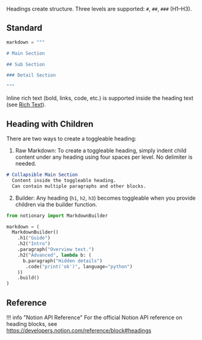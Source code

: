 Headings create structure. Three levels are supported: `#`, `##`, `###` (H1–H3).

## Standard

```python
markdown = """

# Main Section

## Sub Section

### Detail Section

"""
```

Inline rich text (bold, links, code, etc.) is supported inside the heading text (see [Rich Text](./rich_text.md)).

## Heading with Children

There are two ways to create a toggleable heading:

1) Raw Markdown: To create a toggleable heading, simply indent child content under any heading using four spaces per level. No delimiter is needed.

```markdown
# Collapsible Main Section
  Content inside the toggleable heading.
  Can contain multiple paragraphs and other blocks.
```

2) Builder: Any heading (`h1`, `h2`, `h3`) becomes toggleable when you provide children via the builder function.

```python
from notionary import MarkdownBuilder

markdown = (
  MarkdownBuilder()
    .h1("Guide")
    .h2("Intro")
    .paragraph("Overview text.")
    .h2("Advanced", lambda b: (
      b.paragraph("Hidden details")
       .code("print('ok')", language="python")
    ))
    .build()
)
```

## Reference

!!! info "Notion API Reference"
    For the official Notion API reference on heading blocks, see <a href="https://developers.notion.com/reference/block#headings" target="_blank">https://developers.notion.com/reference/block#headings</a>
